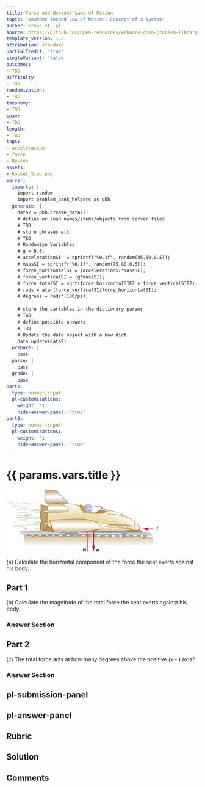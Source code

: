 ```yaml
---
title: Force and Newtons Laws of Motion
topic: 'Newtons Second Law of Motion: Concept of a System'
author: Urone et. al
source: https://github.com/open-resources/webwork-open-problem-library/tree/master/Contrib/BrockPhysics/College_Physics_Urone/4.Dynamics_Force_and_Newtons_Laws_of_Motion/Newtons_Second_Law_of_Motion_Concept_of_a_System/NU_U17-04-03-011.pg
template_version: 1.3
attribution: standard
partialCredit: 'true'
singleVariant: 'false'
outcomes:
- TBD
difficulty:
- TBD
randomization:
- TBD
taxonomy:
- TBD
span:
- TBD
length:
- TBD
tags:
- acceleration
- force
- Newton
assets:
- Rocket_Sled.png
server:
  imports: |-
    import random
    import problem_bank_helpers as pbh
  generate: |-
    data2 = pbh.create_data2()
    # define or load names/items/objects from server files
    # TBD
    # store phrases etc
    # TBD
    # Randomize Variables
    # g = 9.8;
    # accelerationSI  = sprintf("%0.1f", random(45,50,0.5));
    # massSI = sprintf("%0.1f", random(75,80,0.5));
    # force_horizontalSI = (accelerationSI*massSI);
    # force_verticalSI = (g*massSI);
    # force_totalSI = sqrt(force_horizontalSIE2 + force_verticalSIE2);
    # rads = atan(force_verticalSI/force_horizontalSI);
    # degrees = rads*(180/pi);

    # store the variables in the dictionary params
    # TBD
    # define possible answers
    # TBD
    # Update the data object with a new dict
    data.update(data2)
  prepare: |
    pass
  parse: |
    pass
  grade: |
    pass
part1:
  type: number-input
  pl-customizations:
    weight: '1'
    hide-answer-panel: 'true'
part2:
  type: number-input
  pl-customizations:
    weight: '1'
    hide-answer-panel: 'true'
---
```


# {{ params.vars.title }} 

![Rocket Sled](Rocket_Sled.png)

(a) Calculate the horizontal component of the force the seat exerts against his body.

## Part 1 
(b) Calculate the magnitude of the total force the seat exerts against his body. 


 ### Answer Section

## Part 2 
(c) The total force acts at how many degrees above the positive (x - ) axis? 


 ### Answer Section


## pl-submission-panel 


## pl-answer-panel 


## Rubric 


## Solution 


## Comments 


